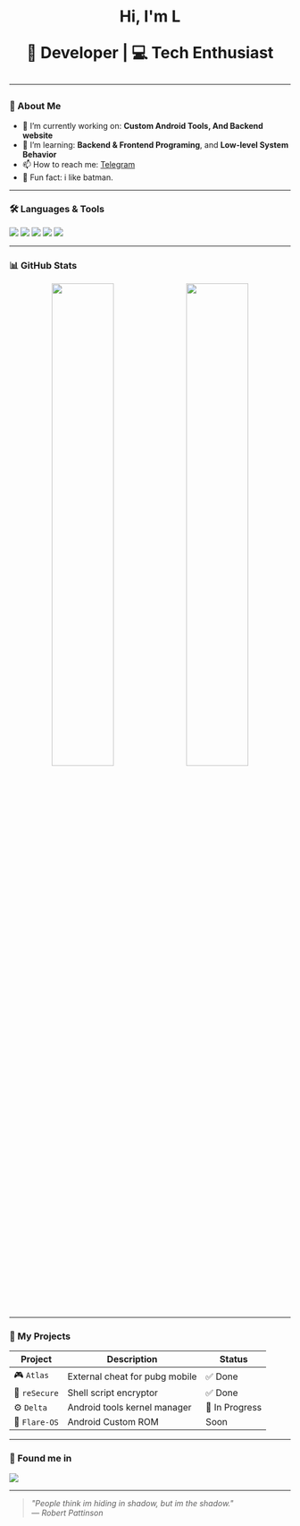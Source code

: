 <h1 align="center">Hi, I'm L
<p align="center">
  🚀 Developer | 💻 Tech Enthusiast
</p>

---

### 🧾 About Me
- 🔭 I’m currently working on: **Custom Android Tools, And Backend website**
- 🌱 I’m learning: **Backend & Frontend Programing**, and **Low-level System Behavior**
- 📫 How to reach me: [Telegram](https://t.me/cementerydrivee)
- 🧠 Fun fact: i like batman.

---

### 🛠️ Languages & Tools
<p align="left">
  <img src="https://img.shields.io/badge/HTML5-E34F26?style=for-the-badge&logo=html5&logoColor=white"/>
  <img src="https://img.shields.io/badge/CSS3-1572B6?style=for-the-badge&logo=css3&logoColor=white"/>
  <img src="https://img.shields.io/badge/JavaScript-F7DF1E?style=for-the-badge&logo=javascript&logoColor=black"/>
  <img src="https://img.shields.io/badge/Bash-121011?style=for-the-badge&logo=gnu-bash&logoColor=white"/>
  <img src="https://img.shields.io/badge/Google%20Cloud%20Shell-4285F4?style=for-the-badge&logo=google-cloud&logoColor=white"/>
</p>

---

### 📊 GitHub Stats
<p align="center">
  <img src="https://github-readme-stats.vercel.app/api?username=notluciferre&show_icons=true&theme=radical" width="47%" />
  <img src="https://github-readme-streak-stats.herokuapp.com/?user=notluciferre&theme=radical" width="47%" />
</p>

---

### 🚧 My Projects
| Project | Description | Status |
|--------|-------------|--------|
| 🎮 `Atlas` | External cheat for pubg mobile | ✅ Done |
| 🔐 `reSecure` | Shell script encryptor | ✅ Done |
| ⚙ `Delta` | Android tools kernel manager | 🧪 In Progress |
| 📱 `Flare-OS` | Android Custom ROM | Soon |

---

### 🤝 Found me in
<a href="https://t.me/yourusername"><img src="https://img.shields.io/badge/Telegram-2CA5E0?style=for-the-badge&logo=telegram&logoColor=white"/></a>

---

> _"People think im hiding in shadow, but im the shadow."_  
> — *Robert Pattinson*

